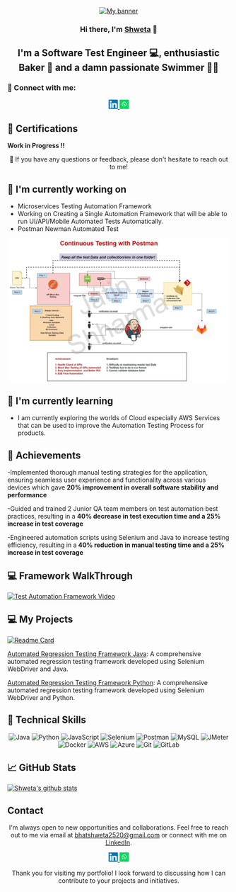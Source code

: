 <p align="center">
  <a href="https://www.linkedin.com/in/shwetabb/" target="_blank" rel="noreferrer">
    <img src="https://raw.githubusercontent.com/ShwetzTest/ShwetzTest.github.io
/master/images/banner.png" alt="My banner">
  </a>
</p>

<h3 align="center">Hi there, I'm <a href="https://www.linkedin.com/in/shwetabb/" target="_blank" rel="noreferrer">Shweta</a> 👋</h3>

<h2 align="center">I'm a Software Test Engineer 💻, enthusiastic Baker 🧁 and a damn passionate Swimmer 🏊‍♀️</h2>

### 🤝 Connect with me:

<p align="center">
  <a href="https://www.linkedin.com/in/shwetabb/">
    <img src="https://raw.githubusercontent.com/ShwetzTest/ShwetzTest.github.io/master/images/linkedin.svg" alt="Shweta Bhat | LinkedIn" width="21px"/>
  </a>
 
  <a href="https://wa.link/8nquvx">
    <img src="https://raw.githubusercontent.com/ShwetzTest/ShwetzTest.github.io/master/images/whatsapp.png" alt="Shweta | Whatsapp" width="21px"/>
  </a>
</p>
  
## 🥇 Certifications
<p align="center">

<b>Work in Progress !! </b>

  <!-- <img src="https://raw.githubusercontent.com/jatin99/jatin99.github.io/master/images/ISTQB.png" alt="Jatin | ISTQB" width="100 px"/>
  <img src="https://raw.githubusercontent.com/jatin99/jatin99.github.io/master/images/aws-cp.png" alt="Jatin | AWS-CP" width="100 px"/>
  <img src="https://raw.githubusercontent.com/jatin99/jatin99.github.io/master/images/aws-dev.png" alt="Jatin | AWS-DEV" width="100 px"/>
  <img src="https://raw.githubusercontent.com/jatin99/jatin99.github.io/master/images/aws-sa.png" alt="Jatin | AWS-SA" width="100 px"/>
   <img src="https://raw.githubusercontent.com/jatin99/jatin99.github.io/master/images/ocpjp.png" alt="Jatin | AWS-SA" width="100 px"/>
    <img src="https://raw.githubusercontent.com/jatin99/jatin99.github.io/master/images/safe.png" alt="Jatin | AWS-SA" width="100 px"/>
     <img src="https://raw.githubusercontent.com/jatin99/jatin99.github.io/master/images/csm.webp" alt="Jatin | AWS-SA" width="100 px"/>
</p> -->

<p align="center">💬 If you have any questions or feedback, please don't hesitate to reach out to me!</p>

## 🔭 I'm currently working on

- Microservices Testing Automation Framework
- Working on Creating a Single Automation Framework that will be able to run UI/API/Mobile Automated Tests Automatically.
- Postman Newman Automated Test
<p align="center">    
<img src="https://raw.githubusercontent.com/ShwetzTest/ShwetzTest.github.io/master/images/postmanproject.jpg" alt="Shweta | Whatsapp" width="500px"/> </p>

## 🌱 I'm currently learning

- I am currently exploring the worlds of Cloud especially AWS Services that can be used to improve the Automation Testing Process for products.

## 🥇 Achievements

-Implemented thorough manual testing strategies for the application, ensuring
seamless user experience and functionality across various devices which gave
<b>20% improvement in overall software stability and performance</b>

-Guided and trained 2 Junior QA team members on test automation best practices,
resulting in a <b>40% decrease in test execution time and a 25% increase in test
coverage </b>

-Engineered automation scripts using Selenium and Java to increase testing
efficiency, resulting in a<b> 40% reduction in manual testing time and a 25% increase
in test coverage</b>

## 💻 Framework WalkThrough

[![Test Automation Framework Video](https://raw.githubusercontent.com/jatin99/jatin99.github.io/master/images/thumbnail.jpg)](https://youtu.be/BCaqX6XCKhw)

## 💻 My Projects

[![Readme Card](https://github-readme-stats.vercel.app/api/pin/?username=jatin99&repo=AutomationFramework)](https://github.com/jatin99/AutomationFramework)

[Automated Regression Testing Framework Java](https://github.com/jatin99/): A comprehensive automated regression testing framework developed using Selenium WebDriver and Java.

[Automated Regression Testing Framework Python](https://github.com/jatin99/): A comprehensive automated regression testing framework developed using Selenium WebDriver and Python.

## 💼 Technical Skills

<p align="center">
  <img src="https://img.shields.io/badge/Java-007396?style=for-the-badge&logo=java&logoColor=white" alt="Java">
  <img src="https://img.shields.io/badge/Python-3776AB?style=for-the-badge&logo=python&logoColor=white" alt="Python">
  <img src="https://img.shields.io/badge/JavaScript-F7DF1E?style=for-the-badge&logo=javascript&logoColor=black" alt="JavaScript">
  <img src="https://img.shields.io/badge/Selenium-43B02A?style=for-the-badge&logo=selenium&logoColor=white" alt="Selenium">
  <img src="https://img.shields.io/badge/Postman-FF6C37?style=for-the-badge&logo=postman&logoColor=white" alt="Postman">
  <img src="https://img.shields.io/badge/MySQL-4479A1?style=for-the-badge&logo=mysql&logoColor=white" alt="MySQL">
  <img src="https://img.shields.io/badge/JMeter-D22128?style=for-the-badge&logo=apache%20jmeter&logoColor=white" alt="JMeter">
  <img src="https://img.shields.io/badge/Docker-2496ED?style=for-the-badge&logo=docker&logoColor=white" alt="Docker">
  <img src="https://img.shields.io/badge/AWS-232F3E?style=for-the-badge&logo=amazon-aws&logoColor=white" alt="AWS">
  <img src="https://img.shields.io/badge/Azure-0089D6?style=for-the-badge&logo=microsoft-azure&logoColor=white" alt="Azure">
  <img src="https://img.shields.io/badge/Git-F05032?style=for-the-badge&logo=git&logoColor=white" alt="Git">
  <img src="https://img.shields.io/badge/GitLab-FCA121?style=for-the-badge&logo=gitlab&logoColor=white" alt="GitLab">
</p>

## 📈 GitHub Stats

[![Shweta's github stats](https://github-readme-stats.vercel.app/api?username=ShwetzTest)](https://github.com/ShwetzTest)

## Contact

<p align="center">I'm always open to new opportunities and collaborations. Feel free to reach out to me via email at <a href="mailto:bhatshweta2520@gmail.com">bhatshweta2520@gmail.com</a> or connect with me on <a href="https://www.linkedin.com/in/shwetabb">LinkedIn</a>.</p>

<p align="center">
  <a href="https://www.linkedin.com/in/shwetabb/">
    <img src="https://raw.githubusercontent.com/ShwetzTest/ShwetzTest.github.io/master/images/linkedin.svg" alt="Shweta Bhat | LinkedIn" width="21px"/>
  </a>
 
  <a href="https://wa.link/8nquvx">
    <img src="https://raw.githubusercontent.com/ShwetzTest/ShwetzTest.github.io/master/images/whatsapp.png" alt="Shweta | Whatsapp" width="21px"/>
  </a>
</p>

<p align="center">Thank you for visiting my portfolio! I look forward to discussing how I can contribute to your projects and initiatives.</p>
